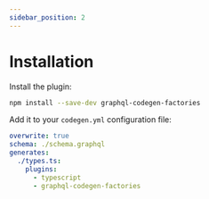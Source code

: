 ```yaml
---
sidebar_position: 2
---
```


# Installation

Install the plugin:

```sh
npm install --save-dev graphql-codegen-factories
```

Add it to your `codegen.yml` configuration file:

```yml
overwrite: true
schema: ./schema.graphql
generates:
  ./types.ts:
    plugins:
      - typescript
      - graphql-codegen-factories
```
